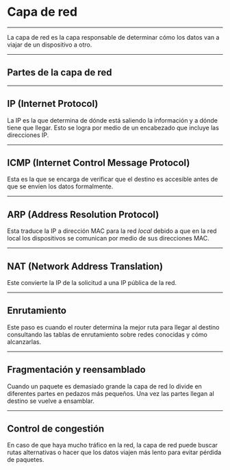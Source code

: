 # Capa de red
---
La capa de red es la capa responsable de determinar cómo los datos van a viajar de un dispositivo a otro.

---
## Partes de la capa de red

---
## IP (Internet Protocol)
La IP es la que determina de dónde está saliendo la información y a dónde tiene que llegar. Esto se logra por medio de un encabezado que incluye las direcciones IP.

---
## ICMP (Internet Control Message Protocol)
Esta es la que se encarga de verificar que el destino es accesible antes de que se envíen los datos formalmente.

---
## ARP (Address Resolution Protocol)
Esta traduce la IP a dirección MAC para la red *local* debido a que en la red local los dispositivos se comunican por medio de sus direcciones MAC.

---
## NAT (Network Address Translation)
Este convierte la IP de la solicitud a una IP pública de la red.

---
## Enrutamiento
Este paso es cuando el router determina la mejor ruta para llegar al destino consultando las tablas de enrutamiento sobre redes conocidas y cómo alcanzarlas.

---
## Fragmentación y reensamblado
Cuando un paquete es demasiado grande la capa de red lo divide en diferentes partes en pedazos más pequeños. Una vez las partes llegan al destino se vuelve a ensamblar.

---
## Control de congestión
En caso de que haya mucho tráfico en la red, la capa de red puede buscar rutas alternativas o hacer que los datos viajen más lento para evitar pérdida de paquetes.